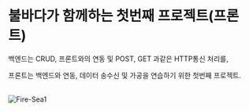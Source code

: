 # 불바다가 함께하는 첫번째 프로젝트(프론트)

<P>백엔드는 CRUD, 프론트와의 연동 및 POST, GET 과같은 HTTP통신 처리를,</P>
프론트는 백엔드와 연동, 데이터 송수신 및 가공을 연습하기 위한 첫번째 프로젝트.
<br>
<br>

![Fire-Sea1](https://user-images.githubusercontent.com/93258358/225399779-7bd102e1-8edf-4f66-a328-86e0d31df560.PNG)
